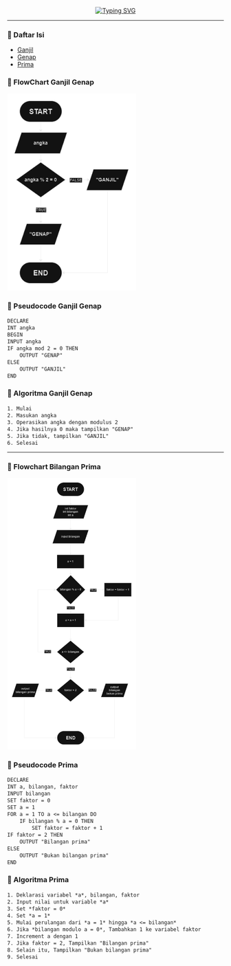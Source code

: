 <p align="center"><a href="https://git.io/typing-svg"><img src="https://readme-typing-svg.herokuapp.com?font=Fira+Code&duration=3000&pause=100&center=true&vCenter=true&width=435&lines=Ganjil%2C+Genap%2C+Prima" alt="Typing SVG" /></a></p>

___

### 🔰 Daftar Isi

- [Ganjil](https://github.com/galihsch/cpp-gallery/blob/main/src/ganjilGenapPrima/ganjil.cpp)
- [Genap](https://github.com/galihsch/cpp-gallery/blob/main/src/ganjilGenapPrima/genap.cpp)
- [Prima](https://github.com/galihsch/cpp-gallery/blob/main/src/ganjilGenapPrima/prima.cpp)

### 🔰 FlowChart Ganjil Genap

<img width="300px" src="https://raw.githubusercontent.com/galihsch/cpp-gallery/main/src/ganjilGenapPrima/flow_ganjilGenap.png" />

### 🔰 Pseudocode Ganjil Genap

``` pseudocode
DECLARE
INT angka
BEGIN
INPUT angka
IF angka mod 2 = 0 THEN
    OUTPUT "GENAP"
ELSE
    OUTPUT "GANJIL"
END
```

### 🔰 Algoritma Ganjil Genap

``` Algoritma
1. Mulai
2. Masukan angka
3. Operasikan angka dengan modulus 2
4. Jika hasilnya 0 maka tampilkan "GENAP"
5. Jika tidak, tampilkan "GANJIL"
6. Selesai
```

___

### 🔰 Flowchart Bilangan Prima

<a href="https://github.com/galihsch/cpp-gallery/blob/main/src/ganjilGenapPrima/flow_prima.png"><img width="300px" src="https://raw.githubusercontent.com/galihsch/cpp-gallery/main/src/ganjilGenapPrima/flow_prima.png" /><a>

### 🔰 Pseudocode Prima

```
DECLARE
INT a, bilangan, faktor
INPUT bilangan
SET faktor = 0
SET a = 1
FOR a = 1 TO a <= bilangan DO
    IF bilangan % a = 0 THEN
        SET faktor = faktor + 1
IF faktor = 2 THEN
    OUTPUT "Bilangan prima"
ELSE
    OUTPUT "Bukan bilangan prima"
END
```

### 🔰 Algoritma Prima

```
1. Deklarasi variabel *a*, bilangan, faktor
2. Input nilai untuk variable *a*
3. Set *faktor = 0*
4. Set *a = 1*
5. Mulai perulangan dari *a = 1* hingga *a <= bilangan*
6. Jika *bilangan modulo a = 0*, Tambahkan 1 ke variabel faktor
7. Increment a dengan 1
7. Jika faktor = 2, Tampilkan "Bilangan prima"
8. Selain itu, Tampilkan "Bukan bilangan prima"
9. Selesai
```